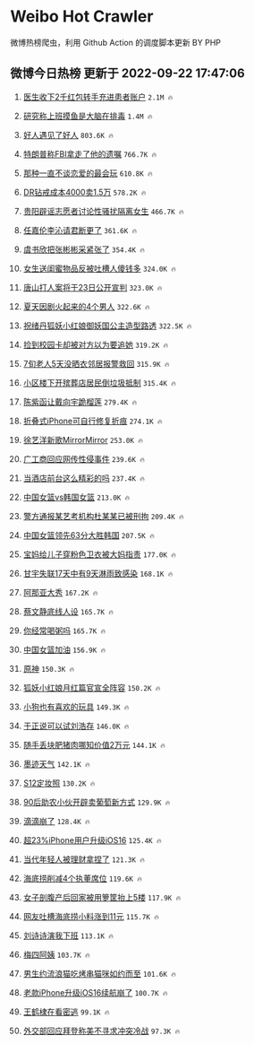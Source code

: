 # Weibo Hot Crawler 



微博热榜爬虫，利用 Github Action 的调度脚本更新 BY PHP 


## 微博今日热榜 更新于 2022-09-22 17:47:06 
1. [医生收下2千红包转手充进患者账户](https://s.weibo.com/weibo?q=%23%E5%8C%BB%E7%94%9F%E6%94%B6%E4%B8%8B2%E5%8D%83%E7%BA%A2%E5%8C%85%E8%BD%AC%E6%89%8B%E5%85%85%E8%BF%9B%E6%82%A3%E8%80%85%E8%B4%A6%E6%88%B7%23&t=31&band_rank=1&Refer=top) `2.1M 🔥` 

1. [研究称上班摸鱼是大脑在排毒](https://s.weibo.com/weibo?q=%23%E7%A0%94%E7%A9%B6%E7%A7%B0%E4%B8%8A%E7%8F%AD%E6%91%B8%E9%B1%BC%E6%98%AF%E5%A4%A7%E8%84%91%E5%9C%A8%E6%8E%92%E6%AF%92%23&t=31&band_rank=2&Refer=top) `1.4M 🔥` 

1. [好人遇见了好人](https://s.weibo.com/weibo?q=%23%E5%A5%BD%E4%BA%BA%E9%81%87%E8%A7%81%E4%BA%86%E5%A5%BD%E4%BA%BA%23&t=31&band_rank=3&Refer=top) `803.6K 🔥` 

1. [特朗普称FBI拿走了他的遗嘱](https://s.weibo.com/weibo?q=%23%E7%89%B9%E6%9C%97%E6%99%AE%E7%A7%B0FBI%E6%8B%BF%E8%B5%B0%E4%BA%86%E4%BB%96%E7%9A%84%E9%81%97%E5%98%B1%23&t=31&band_rank=4&Refer=top) `766.7K 🔥` 

1. [那种一直不谈恋爱的最会玩](https://s.weibo.com/weibo?q=%23%E9%82%A3%E7%A7%8D%E4%B8%80%E7%9B%B4%E4%B8%8D%E8%B0%88%E6%81%8B%E7%88%B1%E7%9A%84%E6%9C%80%E4%BC%9A%E7%8E%A9%23&t=31&band_rank=5&Refer=top) `610.8K 🔥` 

1. [DR钻戒成本4000卖1.5万](https://s.weibo.com/weibo?q=%23DR%E9%92%BB%E6%88%92%E6%88%90%E6%9C%AC4000%E5%8D%961.5%E4%B8%87%23&t=31&band_rank=6&Refer=top) `578.2K 🔥` 

1. [贵阳辟谣志愿者讨论性骚扰隔离女生](https://s.weibo.com/weibo?q=%23%E8%B4%B5%E9%98%B3%E8%BE%9F%E8%B0%A3%E5%BF%97%E6%84%BF%E8%80%85%E8%AE%A8%E8%AE%BA%E6%80%A7%E9%AA%9A%E6%89%B0%E9%9A%94%E7%A6%BB%E5%A5%B3%E7%94%9F%23&t=31&band_rank=7&Refer=top) `466.7K 🔥` 

1. [任嘉伦李沁请君断更了](https://s.weibo.com/weibo?q=%23%E4%BB%BB%E5%98%89%E4%BC%A6%E6%9D%8E%E6%B2%81%E8%AF%B7%E5%90%9B%E6%96%AD%E6%9B%B4%E4%BA%86%23&t=31&band_rank=8&Refer=top) `361.6K 🔥` 

1. [虞书欣把张彬彬采紧张了](https://s.weibo.com/weibo?q=%23%E8%99%9E%E4%B9%A6%E6%AC%A3%E6%8A%8A%E5%BC%A0%E5%BD%AC%E5%BD%AC%E9%87%87%E7%B4%A7%E5%BC%A0%E4%BA%86%23&t=31&band_rank=9&Refer=top) `354.4K 🔥` 

1. [女生送闺蜜物品反被吐槽人傻钱多](https://s.weibo.com/weibo?q=%23%E5%A5%B3%E7%94%9F%E9%80%81%E9%97%BA%E8%9C%9C%E7%89%A9%E5%93%81%E5%8F%8D%E8%A2%AB%E5%90%90%E6%A7%BD%E4%BA%BA%E5%82%BB%E9%92%B1%E5%A4%9A%23&t=31&band_rank=10&Refer=top) `324.0K 🔥` 

1. [唐山打人案将于23日公开宣判](https://s.weibo.com/weibo?q=%23%E5%94%90%E5%B1%B1%E6%89%93%E4%BA%BA%E6%A1%88%E5%B0%86%E4%BA%8E23%E6%97%A5%E5%85%AC%E5%BC%80%E5%AE%A3%E5%88%A4%23&t=31&band_rank=11&Refer=top) `323.0K 🔥` 

1. [夏天因剧火起来的4个男人](https://s.weibo.com/weibo?q=%23%E5%A4%8F%E5%A4%A9%E5%9B%A0%E5%89%A7%E7%81%AB%E8%B5%B7%E6%9D%A5%E7%9A%844%E4%B8%AA%E7%94%B7%E4%BA%BA%23&t=31&band_rank=12&Refer=top) `322.6K 🔥` 

1. [祝绪丹狐妖小红娘御妖国公主造型路透](https://s.weibo.com/weibo?q=%23%E7%A5%9D%E7%BB%AA%E4%B8%B9%E7%8B%90%E5%A6%96%E5%B0%8F%E7%BA%A2%E5%A8%98%E5%BE%A1%E5%A6%96%E5%9B%BD%E5%85%AC%E4%B8%BB%E9%80%A0%E5%9E%8B%E8%B7%AF%E9%80%8F%23&t=31&band_rank=13&Refer=top) `322.5K 🔥` 

1. [捡到校园卡却被对方以为要追她](https://s.weibo.com/weibo?q=%23%E6%8D%A1%E5%88%B0%E6%A0%A1%E5%9B%AD%E5%8D%A1%E5%8D%B4%E8%A2%AB%E5%AF%B9%E6%96%B9%E4%BB%A5%E4%B8%BA%E8%A6%81%E8%BF%BD%E5%A5%B9%23&t=31&band_rank=14&Refer=top) `319.2K 🔥` 

1. [7旬老人5天没晒衣邻居报警救回](https://s.weibo.com/weibo?q=%237%E6%97%AC%E8%80%81%E4%BA%BA5%E5%A4%A9%E6%B2%A1%E6%99%92%E8%A1%A3%E9%82%BB%E5%B1%85%E6%8A%A5%E8%AD%A6%E6%95%91%E5%9B%9E%23&t=31&band_rank=15&Refer=top) `315.9K 🔥` 

1. [小区楼下开殡葬店居民倒垃圾抵制](https://s.weibo.com/weibo?q=%23%E5%B0%8F%E5%8C%BA%E6%A5%BC%E4%B8%8B%E5%BC%80%E6%AE%A1%E8%91%AC%E5%BA%97%E5%B1%85%E6%B0%91%E5%80%92%E5%9E%83%E5%9C%BE%E6%8A%B5%E5%88%B6%23&t=31&band_rank=16&Refer=top) `315.4K 🔥` 

1. [陈紫函让戴向宇跪榴莲](https://s.weibo.com/weibo?q=%23%E9%99%88%E7%B4%AB%E5%87%BD%E8%AE%A9%E6%88%B4%E5%90%91%E5%AE%87%E8%B7%AA%E6%A6%B4%E8%8E%B2%23&t=31&band_rank=17&Refer=top) `279.4K 🔥` 

1. [折叠式iPhone可自行修复折痕](https://s.weibo.com/weibo?q=%23%E6%8A%98%E5%8F%A0%E5%BC%8FiPhone%E5%8F%AF%E8%87%AA%E8%A1%8C%E4%BF%AE%E5%A4%8D%E6%8A%98%E7%97%95%23&t=31&band_rank=18&Refer=top) `274.1K 🔥` 

1. [徐艺洋新歌MirrorMirror](https://s.weibo.com/weibo?q=%23%E5%BE%90%E8%89%BA%E6%B4%8B%E6%96%B0%E6%AD%8CMirrorMirror%23&t=31&band_rank=19&Refer=top) `253.0K 🔥` 

1. [广工商回应网传性侵事件](https://s.weibo.com/weibo?q=%23%E5%B9%BF%E5%B7%A5%E5%95%86%E5%9B%9E%E5%BA%94%E7%BD%91%E4%BC%A0%E6%80%A7%E4%BE%B5%E4%BA%8B%E4%BB%B6%23&t=31&band_rank=20&Refer=top) `239.6K 🔥` 

1. [当酒店前台这么精彩的吗](https://s.weibo.com/weibo?q=%23%E5%BD%93%E9%85%92%E5%BA%97%E5%89%8D%E5%8F%B0%E8%BF%99%E4%B9%88%E7%B2%BE%E5%BD%A9%E7%9A%84%E5%90%97%23&t=31&band_rank=21&Refer=top) `237.4K 🔥` 

1. [中国女篮vs韩国女篮](https://s.weibo.com/weibo?q=%23%E4%B8%AD%E5%9B%BD%E5%A5%B3%E7%AF%AEvs%E9%9F%A9%E5%9B%BD%E5%A5%B3%E7%AF%AE%23&t=31&band_rank=22&Refer=top) `213.0K 🔥` 

1. [警方通报某艺考机构杜某某已被刑拘](https://s.weibo.com/weibo?q=%23%E8%AD%A6%E6%96%B9%E9%80%9A%E6%8A%A5%E6%9F%90%E8%89%BA%E8%80%83%E6%9C%BA%E6%9E%84%E6%9D%9C%E6%9F%90%E6%9F%90%E5%B7%B2%E8%A2%AB%E5%88%91%E6%8B%98%23&t=31&band_rank=23&Refer=top) `209.4K 🔥` 

1. [中国女篮领先63分大胜韩国](https://s.weibo.com/weibo?q=%23%E4%B8%AD%E5%9B%BD%E5%A5%B3%E7%AF%AE%E9%A2%86%E5%85%8863%E5%88%86%E5%A4%A7%E8%83%9C%E9%9F%A9%E5%9B%BD%23&t=31&band_rank=24&Refer=top) `207.5K 🔥` 

1. [宝妈给儿子穿粉色卫衣被大妈指责](https://s.weibo.com/weibo?q=%23%E5%AE%9D%E5%A6%88%E7%BB%99%E5%84%BF%E5%AD%90%E7%A9%BF%E7%B2%89%E8%89%B2%E5%8D%AB%E8%A1%A3%E8%A2%AB%E5%A4%A7%E5%A6%88%E6%8C%87%E8%B4%A3%23&t=31&band_rank=25&Refer=top) `177.0K 🔥` 

1. [甘宇失联17天中有9天淋雨致感染](https://s.weibo.com/weibo?q=%23%E7%94%98%E5%AE%87%E5%A4%B1%E8%81%9417%E5%A4%A9%E4%B8%AD%E6%9C%899%E5%A4%A9%E6%B7%8B%E9%9B%A8%E8%87%B4%E6%84%9F%E6%9F%93%23&t=31&band_rank=26&Refer=top) `168.1K 🔥` 

1. [阿那亚大秀](https://s.weibo.com/weibo?q=%E9%98%BF%E9%82%A3%E4%BA%9A%E5%A4%A7%E7%A7%80&t=31&band_rank=27&Refer=top) `167.2K 🔥` 

1. [蔡文静底线人设](https://s.weibo.com/weibo?q=%23%E8%94%A1%E6%96%87%E9%9D%99%E5%BA%95%E7%BA%BF%E4%BA%BA%E8%AE%BE%23&t=31&band_rank=28&Refer=top) `165.7K 🔥` 

1. [你经常喝粥吗](https://s.weibo.com/weibo?q=%23%E4%BD%A0%E7%BB%8F%E5%B8%B8%E5%96%9D%E7%B2%A5%E5%90%97%23&t=31&band_rank=29&Refer=top) `165.7K 🔥` 

1. [中国女篮加油](https://s.weibo.com/weibo?q=%23%E4%B8%AD%E5%9B%BD%E5%A5%B3%E7%AF%AE%E5%8A%A0%E6%B2%B9%23&t=31&band_rank=30&Refer=top) `156.9K 🔥` 

1. [原神](https://s.weibo.com/weibo?q=%E5%8E%9F%E7%A5%9E&t=31&band_rank=31&Refer=top) `150.3K 🔥` 

1. [狐妖小红娘月红篇官宣全阵容](https://s.weibo.com/weibo?q=%23%E7%8B%90%E5%A6%96%E5%B0%8F%E7%BA%A2%E5%A8%98%E6%9C%88%E7%BA%A2%E7%AF%87%E5%AE%98%E5%AE%A3%E5%85%A8%E9%98%B5%E5%AE%B9%23&t=31&band_rank=32&Refer=top) `150.2K 🔥` 

1. [小狗也有喜欢的玩具](https://s.weibo.com/weibo?q=%23%E5%B0%8F%E7%8B%97%E4%B9%9F%E6%9C%89%E5%96%9C%E6%AC%A2%E7%9A%84%E7%8E%A9%E5%85%B7%23&t=31&band_rank=33&Refer=top) `149.3K 🔥` 

1. [于正说可以试刘浩存](https://s.weibo.com/weibo?q=%23%E4%BA%8E%E6%AD%A3%E8%AF%B4%E5%8F%AF%E4%BB%A5%E8%AF%95%E5%88%98%E6%B5%A9%E5%AD%98%23&t=31&band_rank=34&Refer=top) `146.0K 🔥` 

1. [随手丢块肥猪肉哪知价值2万元](https://s.weibo.com/weibo?q=%23%E9%9A%8F%E6%89%8B%E4%B8%A2%E5%9D%97%E8%82%A5%E7%8C%AA%E8%82%89%E5%93%AA%E7%9F%A5%E4%BB%B7%E5%80%BC2%E4%B8%87%E5%85%83%23&t=31&band_rank=35&Refer=top) `144.1K 🔥` 

1. [墨迹天气](https://s.weibo.com/weibo?q=%23%E5%A2%A8%E8%BF%B9%E5%A4%A9%E6%B0%94%23&t=31&band_rank=36&Refer=top) `142.1K 🔥` 

1. [S12定妆照](https://s.weibo.com/weibo?q=%23S12%E5%AE%9A%E5%A6%86%E7%85%A7%23&t=31&band_rank=37&Refer=top) `130.2K 🔥` 

1. [90后助农小伙开辟卖葡萄新方式](https://s.weibo.com/weibo?q=%2390%E5%90%8E%E5%8A%A9%E5%86%9C%E5%B0%8F%E4%BC%99%E5%BC%80%E8%BE%9F%E5%8D%96%E8%91%A1%E8%90%84%E6%96%B0%E6%96%B9%E5%BC%8F%23&t=31&band_rank=38&Refer=top) `129.9K 🔥` 

1. [滴滴崩了](https://s.weibo.com/weibo?q=%23%E6%BB%B4%E6%BB%B4%E5%B4%A9%E4%BA%86%23&t=31&band_rank=39&Refer=top) `128.4K 🔥` 

1. [超23%iPhone用户升级iOS16](https://s.weibo.com/weibo?q=%23%E8%B6%8523%25iPhone%E7%94%A8%E6%88%B7%E5%8D%87%E7%BA%A7iOS16%23&t=31&band_rank=40&Refer=top) `125.4K 🔥` 

1. [当代年轻人被理财拿捏了](https://s.weibo.com/weibo?q=%23%E5%BD%93%E4%BB%A3%E5%B9%B4%E8%BD%BB%E4%BA%BA%E8%A2%AB%E7%90%86%E8%B4%A2%E6%8B%BF%E6%8D%8F%E4%BA%86%23&t=31&band_rank=41&Refer=top) `121.3K 🔥` 

1. [海底捞削减4个执董席位](https://s.weibo.com/weibo?q=%23%E6%B5%B7%E5%BA%95%E6%8D%9E%E5%89%8A%E5%87%8F4%E4%B8%AA%E6%89%A7%E8%91%A3%E5%B8%AD%E4%BD%8D%23&t=31&band_rank=42&Refer=top) `119.6K 🔥` 

1. [女子剖腹产后回家被用箩筐抬上5楼](https://s.weibo.com/weibo?q=%23%E5%A5%B3%E5%AD%90%E5%89%96%E8%85%B9%E4%BA%A7%E5%90%8E%E5%9B%9E%E5%AE%B6%E8%A2%AB%E7%94%A8%E7%AE%A9%E7%AD%90%E6%8A%AC%E4%B8%8A5%E6%A5%BC%23&t=31&band_rank=43&Refer=top) `117.9K 🔥` 

1. [网友吐槽海底捞小料涨到11元](https://s.weibo.com/weibo?q=%23%E7%BD%91%E5%8F%8B%E5%90%90%E6%A7%BD%E6%B5%B7%E5%BA%95%E6%8D%9E%E5%B0%8F%E6%96%99%E6%B6%A8%E5%88%B011%E5%85%83%23&t=31&band_rank=44&Refer=top) `115.7K 🔥` 

1. [刘诗诗演我下班](https://s.weibo.com/weibo?q=%23%E5%88%98%E8%AF%97%E8%AF%97%E6%BC%94%E6%88%91%E4%B8%8B%E7%8F%AD%23&t=31&band_rank=45&Refer=top) `113.1K 🔥` 

1. [梅四阿姨](https://s.weibo.com/weibo?q=%23%E6%A2%85%E5%9B%9B%E9%98%BF%E5%A7%A8%23&t=31&band_rank=46&Refer=top) `103.7K 🔥` 

1. [男生约流浪猫吃烤串猫咪如约而至](https://s.weibo.com/weibo?q=%23%E7%94%B7%E7%94%9F%E7%BA%A6%E6%B5%81%E6%B5%AA%E7%8C%AB%E5%90%83%E7%83%A4%E4%B8%B2%E7%8C%AB%E5%92%AA%E5%A6%82%E7%BA%A6%E8%80%8C%E8%87%B3%23&t=31&band_rank=47&Refer=top) `101.6K 🔥` 

1. [老款iPhone升级iOS16续航崩了](https://s.weibo.com/weibo?q=%23%E8%80%81%E6%AC%BEiPhone%E5%8D%87%E7%BA%A7iOS16%E7%BB%AD%E8%88%AA%E5%B4%A9%E4%BA%86%23&t=31&band_rank=48&Refer=top) `100.7K 🔥` 

1. [王鹤棣在看密逃](https://s.weibo.com/weibo?q=%23%E7%8E%8B%E9%B9%A4%E6%A3%A3%E5%9C%A8%E7%9C%8B%E5%AF%86%E9%80%83%23&t=31&band_rank=49&Refer=top) `99.1K 🔥` 

1. [外交部回应拜登称美不寻求冲突冷战](https://s.weibo.com/weibo?q=%23%E5%A4%96%E4%BA%A4%E9%83%A8%E5%9B%9E%E5%BA%94%E6%8B%9C%E7%99%BB%E7%A7%B0%E7%BE%8E%E4%B8%8D%E5%AF%BB%E6%B1%82%E5%86%B2%E7%AA%81%E5%86%B7%E6%88%98%23&t=31&band_rank=50&Refer=top) `97.3K 🔥` 

